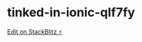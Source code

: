 # tinked-in-ionic-qlf7fy

[Edit on StackBlitz ⚡️](https://stackblitz.com/edit/tinked-in-ionic-qlf7fy)